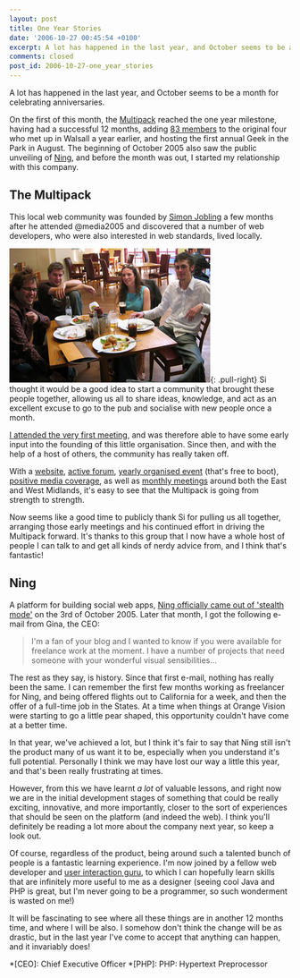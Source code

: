 ```yaml
---
layout: post
title: One Year Stories
date: '2006-10-27 00:45:54 +0100'
excerpt: A lot has happened in the last year, and October seems to be a month for celebrating anniversaries.
comments: closed
post_id: 2006-10-27-one_year_stories
---
```

A lot has happened in the last year, and October seems to be a month for celebrating anniversaries.

On the first of this month, the [Multipack][1] reached the one year milestone, having had a successful 12 months, adding [83 members][2] to the original four who met up in Walsall a year earlier, and hosting the first annual Geek in the Park in August. The beginning of October 2005 also saw the public unveiling of [Ning][3], and before the month was out, I started my relationship with this company.

## The Multipack
This local web community was founded by [Simon Jobling][4] a few months after he attended @media2005 and discovered that a number of web developers, who were also interested in web standards, lived locally.

![The very first Multipack meet up in Walsall](/assets/images/2005/10/midwebmeet.jpg){: .pull-right} Si thought it would be a good idea to start a community that brought these people together, allowing us all to share ideas, knowledge, and act as an excellent excuse to go to the pub and socialise with new people once a month.

[I attended the very first meeting][5], and was therefore able to have some early input into the founding of this little organisation. Since then, and with the help of a host of others, the community has really taken off.

With a [website][6], [active forum][7], [yearly organised event][8] (that's free to boot), [positive media coverage][9], as well as [monthly meetings][10] around both the East and West Midlands, it's easy to see that the Multipack is going from strength to strength.

Now seems like a good time to publicly thank Si for pulling us all together, arranging those early meetings and his continued effort in driving the Multipack forward. It's thanks to this group that I now have a whole host of people I can talk to and get all kinds of nerdy advice from, and I think that's fantastic!

## Ning
A platform for building social web apps, [Ning officially came out of 'stealth mode'][11] on the 3rd of October 2005. Later that month, I got the following e-mail from Gina, the CEO:

> I'm a fan of your blog and I wanted to know if you were available for freelance work at the moment. I have a number of projects that need someone with your wonderful visual sensibilities...

The rest as they say, is history. Since that first e-mail, nothing has really been the same. I can remember the first few months working as freelancer for Ning, and being offered flights out to California for a week, and then the offer of a full-time job in the States. At a time when things at Orange Vision were starting to go a little pear shaped, this opportunity couldn't have come at a better time.

In that year, we've achieved a lot, but I think it's fair to say that Ning still isn't the product many of us want it to be, especially when you understand it's full potential. Personally I think we may have lost our way a little this year, and that's been really frustrating at times.

However, from this we have learnt *a lot* of valuable lessons, and right now we are in the initial development stages of something that could be really exciting, innovative, and more importantly, closer to the sort of experiences that should be seen on the platform (and indeed the web). I think you'll definitely be reading a lot more about the company next year, so keep a look out.

Of course, regardless of the product, being around such a talented bunch of people is a fantastic learning experience. I'm now joined by a fellow web developer and [user interaction guru][12], to which I can hopefully learn skills that are infinitely more useful to me as a designer (seeing cool Java and PHP is great, but I'm never going to be a programmer, so such wonderment is wasted on me!)

It will be fascinating to see where all these things are in another 12 months time, and where I will be also. I somehow don't think the change will be as drastic, but in the last year I've come to accept that anything can happen, and it invariably does!

[1]: http://www.multipack.co.uk/
[2]: http://www.multipack.co.uk/members/
[3]: http://www.ning.com/
[4]: http://www.simonjobling.com/?p=62
[5]: /2005/10/the_we_in_web/
[6]: http://www.multipack.co.uk/
[7]: http://forum.multipack.co.uk
[8]: http://www.geekinthepark.co.uk
[9]: http://www.multipack.co.uk/blog/techcrunch-loves-multipack-projects
[10]: http://upcoming.org/group/123
[11]: http://news.com.com/Andreessen+adds+some+Ning+to+the+Web/2100-1032_3-5890005.html
[12]: http://www.davidlwarner.com/

*[CEO]: Chief Executive Officer
*[PHP]: PHP: Hypertext Preprocessor